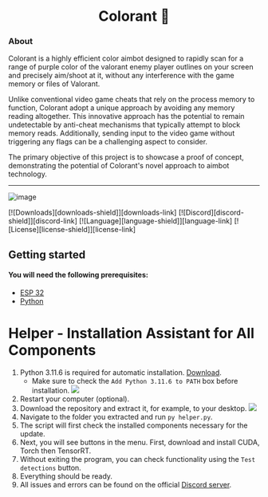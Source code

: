 <h1 align="center">Colorant 🍇</h1>

### About

Colorant is a highly efficient color aimbot designed to rapidly scan for a range of purple color of the valorant enemy player outlines on your screen and precisely aim/shoot at it, without any interference with the game memory or files of Valorant.

Unlike conventional video game cheats that rely on the process memory to function, Colorant adopt a unique approach by avoiding any memory reading altogether. This innovative approach has the potential to remain undetectable by anti-cheat mechanisms that typically attempt to block memory reads. Additionally, sending input to the video game without triggering any flags can be a challenging aspect to consider.

The primary objective of this project is to showcase a proof of concept, demonstrating the potential of Colorant's novel approach to aimbot technology.

---

![image](https://user-images.githubusercontent.com/82477000/225608740-5f690006-9cc8-4d88-8a60-cda89d0f936f.png)

[![Downloads][downloads-shield]][downloads-link]
[![Discord][discord-shield]][discord-link]
[![Language][language-shield]][language-link]
[![License][license-shield]][license-link]

## Getting started

#### You will need the following prerequisites:
- [ESP 32](https://www.amazon.com/Arduino-org-A000057-Arduino-Leonardo-Headers/dp/B008A36R2Y)
- [Python](https://www.python.org/)

# Helper - Installation Assistant for All Components
1. Python 3.11.6 is required for automatic installation. [Download](https://www.python.org/ftp/python/3.11.6/python-3.11.6-amd64.exe).
   - Make sure to check the `Add Python 3.11.6 to PATH` box before installation.
![](https://github.com/SunOner/sunone_aimbot/blob/main/media/python_add_to_path.png)
2. Restart your computer (optional).
3. Download the repository and extract it, for example, to your desktop.
![](https://github.com/SunOner/sunone_aimbot/blob/main/media/aimbot.png)
4. Navigate to the folder you extracted and run `py helper.py`.
5. The script will first check the installed components necessary for the update.
6. Next, you will see buttons in the menu. First, download and install CUDA, Torch then TensorRT.
7. Without exiting the program, you can check functionality using the `Test detections` button.
8. Everything should be ready.
9. All issues and errors can be found on the official [Discord server](https://discord.gg/sunone).